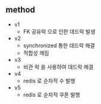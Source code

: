 

## method

- v1 
  - FK 공유락 으로 인한 데드락 발생
- v2
  - synchronized 통한 데드락 해결
  - 적합성 깨짐
- v3
  - 비관 락 을 사용하여 데드락 해결
- v4
  - redis 로 순차적 수 발행
- v5
  - redis 로 순차적 쿠폰 발행
